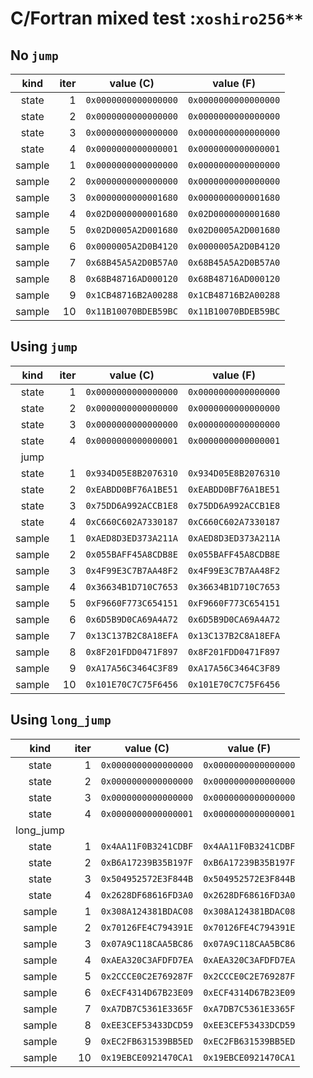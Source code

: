 # C/Fortran mixed test :`xoshiro256**`

## No `jump`

|kind|iter|value (C)|value (F)|
|:--:|---:|:-------:|:-------:|
|state|1|`0x0000000000000000`|`0x0000000000000000`|
|state|2|`0x0000000000000000`|`0x0000000000000000`|
|state|3|`0x0000000000000000`|`0x0000000000000000`|
|state|4|`0x0000000000000001`|`0x0000000000000001`|
|sample|1|`0x0000000000000000`|`0x0000000000000000`|
|sample|2|`0x0000000000000000`|`0x0000000000000000`|
|sample|3|`0x0000000000001680`|`0x0000000000001680`|
|sample|4|`0x02D0000000001680`|`0x02D0000000001680`|
|sample|5|`0x02D0005A2D001680`|`0x02D0005A2D001680`|
|sample|6|`0x0000005A2D0B4120`|`0x0000005A2D0B4120`|
|sample|7|`0x68B45A5A2D0B57A0`|`0x68B45A5A2D0B57A0`|
|sample|8|`0x68B48716AD000120`|`0x68B48716AD000120`|
|sample|9|`0x1CB48716B2A00288`|`0x1CB48716B2A00288`|
|sample|10|`0x11B10070BDEB59BC`|`0x11B10070BDEB59BC`|

## Using `jump`

|kind|iter|value (C)|value (F)|
|:--:|---:|:-------:|:-------:|
|state|1|`0x0000000000000000`|`0x0000000000000000`|
|state|2|`0x0000000000000000`|`0x0000000000000000`|
|state|3|`0x0000000000000000`|`0x0000000000000000`|
|state|4|`0x0000000000000001`|`0x0000000000000001`|
|jump|
|state|1|`0x934D05E8B2076310`|`0x934D05E8B2076310`|
|state|2|`0xEABDD0BF76A1BE51`|`0xEABDD0BF76A1BE51`|
|state|3|`0x75DD6A992ACCB1E8`|`0x75DD6A992ACCB1E8`|
|state|4|`0xC660C602A7330187`|`0xC660C602A7330187`|
|sample|1|`0xAED8D3ED373A211A`|`0xAED8D3ED373A211A`|
|sample|2|`0x055BAFF45A8CDB8E`|`0x055BAFF45A8CDB8E`|
|sample|3|`0x4F99E3C7B7AA48F2`|`0x4F99E3C7B7AA48F2`|
|sample|4|`0x36634B1D710C7653`|`0x36634B1D710C7653`|
|sample|5|`0xF9660F773C654151`|`0xF9660F773C654151`|
|sample|6|`0x6D5B9D0CA69A4A72`|`0x6D5B9D0CA69A4A72`|
|sample|7|`0x13C137B2C8A18EFA`|`0x13C137B2C8A18EFA`|
|sample|8|`0x8F201FDD0471F897`|`0x8F201FDD0471F897`|
|sample|9|`0xA17A56C3464C3F89`|`0xA17A56C3464C3F89`|
|sample|10|`0x101E70C7C75F6456`|`0x101E70C7C75F6456`|

## Using `long_jump`

|kind|iter|value (C)|value (F)|
|:--:|---:|:-------:|:-------:|
|state|1|`0x0000000000000000`|`0x0000000000000000`|
|state|2|`0x0000000000000000`|`0x0000000000000000`|
|state|3|`0x0000000000000000`|`0x0000000000000000`|
|state|4|`0x0000000000000001`|`0x0000000000000001`|
|long_jump|
|state|1|`0x4AA11F0B3241CDBF`|`0x4AA11F0B3241CDBF`|
|state|2|`0xB6A17239B35B197F`|`0xB6A17239B35B197F`|
|state|3|`0x504952572E3F844B`|`0x504952572E3F844B`|
|state|4|`0x2628DF68616FD3A0`|`0x2628DF68616FD3A0`|
|sample|1|`0x308A124381BDAC08`|`0x308A124381BDAC08`|
|sample|2|`0x70126FE4C794391E`|`0x70126FE4C794391E`|
|sample|3|`0x07A9C118CAA5BC86`|`0x07A9C118CAA5BC86`|
|sample|4|`0xAEA320C3AFDFD7EA`|`0xAEA320C3AFDFD7EA`|
|sample|5|`0x2CCCE0C2E769287F`|`0x2CCCE0C2E769287F`|
|sample|6|`0xECF4314D67B23E09`|`0xECF4314D67B23E09`|
|sample|7|`0xA7DB7C5361E3365F`|`0xA7DB7C5361E3365F`|
|sample|8|`0xEE3CEF53433DCD59`|`0xEE3CEF53433DCD59`|
|sample|9|`0xEC2FB631539BB5ED`|`0xEC2FB631539BB5ED`|
|sample|10|`0x19EBCE0921470CA1`|`0x19EBCE0921470CA1`|

<!-- EOF -->
